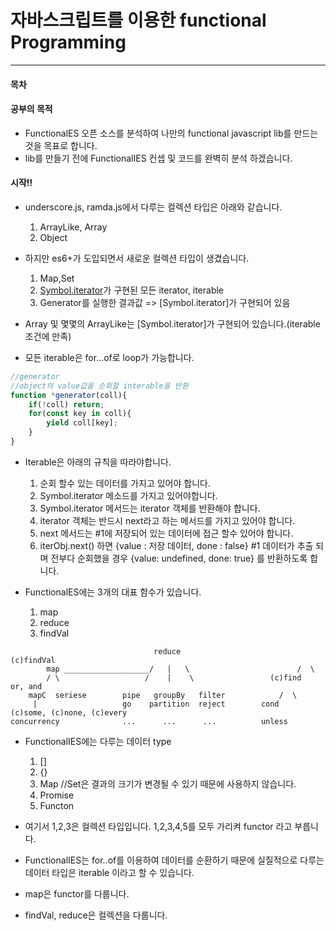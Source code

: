 # 자바스크립트를 이용한 functional Programming
----

#### 목차


#### 공부의 목적

- FunctionalES 오픈 소스를 분석하여 나만의 functional javascript lib를 만드는 것을 목표로 합니다.
- lib를 만들기 전에 FunctionalIES 컨셉 및 코드를 완벽히 분석 하겠습니다.

#### 시작!!

- underscore.js, ramda.js에서 다루는 컬렉션 타입은 아래와 같습니다.
	1. ArrayLike, Array
	2. Object
	
- 하지만 es6+가 도입되면서 새로운 컬렉션 타입이 생겼습니다.
	1. Map,Set
	2. [Symbol.iterator]()가 구현된 모든 iterator, iterable
	3. Generator를 실행한 결과값 => [Symbol.iterator]가 구현되어 있음
- Array 및 몇몇의 ArrayLike는 [Symbol.iterator]가 구현되어 있습니다.(iterable 조건에 만족)
- 모든 iterable은 for...of로 loop가 가능합니다.



```javascript
//generator
//object의 value값을 순회할 interable을 반환
function *generator(coll){
	if(!coll) return;
	for(const key in coll){
		yield coll[key];
	}
}
```

- Iterable은 아래의 규칙을 따라야합니다.
	1. 순회 할수 있는 데이터를 가지고 있어야 합니다.
	2. Symbol.iterator 메소드를 가지고 있어야합니다.
	3. Symbol.iterator 메서드는 iterator 객체를 반환해야 합니다.
	4. iterator 객체는 반드시 next라고 하는 메서드를 가지고 있어야 합니다.
	5. next 메서드는 #1에 저장되어 있는 데이터에 접근 할수 있어야 합니다.
	6. iterObj.next() 하면 {value : 저장 데이터, done : false} #1 데이터가 추출 되며 전부다 순회했을 경우 {value: undefined, done: true} 를 반환하도록 합니다.

- FunctionalES에는 3개의 대표 함수가 있습니다.
	1. map
	2. reduce 
	3. findVal

```
                                reduce                       (c)findVal
        map ___________________/   |   \                        /  \
        / \                   /    |    \                 (c)find   or, and
    mapC  seriese        pipe   groupBy   filter            /  \
     |                   go    partition  reject        cond    (c)some, (c)none, (c)every
concurrency              ...      ...      ...          unless
```

- FunctionalIES에는 다루는 데이터 type
	1. [] 
	2. {} 
	3. Map //Set은 결과의 크기가 변경될 수 있기 때문에 사용하지 않습니다.
	4. Promise
	5. Functon
	
- 여기서 1,2,3은 컬렉션 타입입니다. 1,2,3,4,5를 모두 가리켜 functor 라고 부릅니다.
- FunctionalIES는 for..of를 이용하여 데이터를 순환하기 때문에 실질적으로 다루는 데이터 타입은 iterable 이라고 할 수 있습니다.
- map은 functor를 다룹니다.
- findVal, reduce은 컬렉션을 다룹니다.
